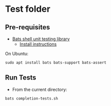 # Test folder

## Pre-requisites

- [Bats shell unit testing library](https://bats-core.readthedocs.io/en/stable/)
  - [Install instructions](https://bats-core.readthedocs.io/en/stable/installation.html)

On Ubuntu:
```Shell
sudo apt install bats bats-support bats-assert
```

## Run Tests

- From the current directory:
```Shell
bats completion-tests.sh
```